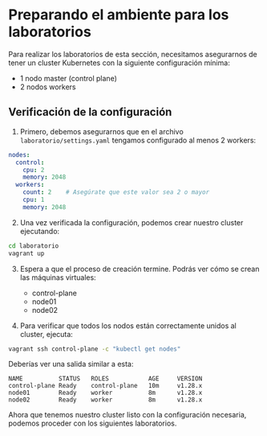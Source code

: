 # Preparando el ambiente para los laboratorios

Para realizar los laboratorios de esta sección, necesitamos asegurarnos de tener un cluster Kubernetes con la siguiente configuración mínima:

- 1 nodo master (control plane)
- 2 nodos workers

## Verificación de la configuración

1. Primero, debemos asegurarnos que en el archivo `laboratorio/settings.yaml` tengamos configurado al menos 2 workers:

```yaml
nodes:
  control:
    cpu: 2
    memory: 2048
  workers:
    count: 2    # Asegúrate que este valor sea 2 o mayor
    cpu: 1
    memory: 2048
```

2. Una vez verificada la configuración, podemos crear nuestro cluster ejecutando:

```bash
cd laboratorio
vagrant up
```

3. Espera a que el proceso de creación termine. Podrás ver cómo se crean las máquinas virtuales:
   - control-plane
   - node01
   - node02

4. Para verificar que todos los nodos están correctamente unidos al cluster, ejecuta:

```bash
vagrant ssh control-plane -c "kubectl get nodes"
```

Deberías ver una salida similar a esta:

```
NAME          STATUS   ROLES           AGE     VERSION
control-plane Ready    control-plane   10m     v1.28.x
node01        Ready    worker          8m      v1.28.x
node02        Ready    worker          8m      v1.28.x
```

Ahora que tenemos nuestro cluster listo con la configuración necesaria, podemos proceder con los siguientes laboratorios.
